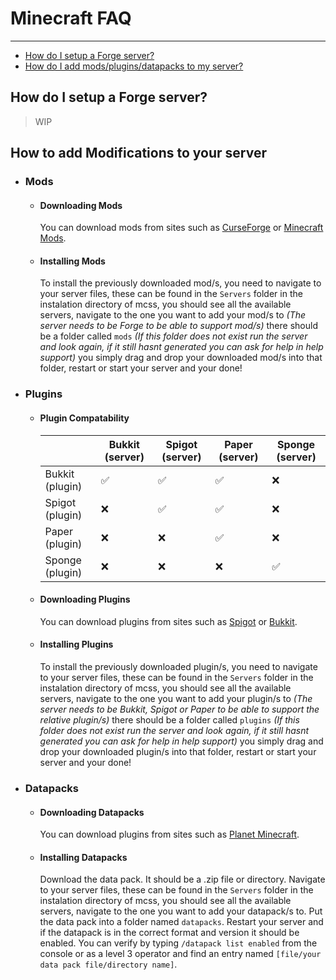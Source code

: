 # Minecraft FAQ

---

*   [How do I setup a Forge server?](#setup-forge)
*   [How do I add mods/plugins/datapacks to my server?](#add-modifications)


<a name="setup-forge"></a>
## How do I setup a Forge server?

> WIP

<a name="add-modifications"></a>
## How to add Modifications to your server

* ### Mods
    * #### Downloading Mods
        You can download mods from sites such as [CurseForge](https://www.curseforge.com/) or [Minecraft Mods](https://www.minecraftmods.com/).
    * #### Installing Mods
        To install the previously downloaded mod/s, you need to navigate to your server files, these can be found in the `Servers` folder in the instalation directory of mcss, you should see all the available servers, navigate to the one you want to add your mod/s to *(The server needs to be Forge to be able to support mod/s)* there should be a folder called `mods` *(If this folder does not exist run the server and look again, if it still hasnt generated you can ask for help in help support)* you simply drag and drop your downloaded mod/s into that folder, restart or start your server and your done!
* ### Plugins
    * #### Plugin Compatability
        |  | Bukkit (server) | Spigot (server) | Paper (server) | Sponge (server) |
        |---|---|---|---|---|
        | Bukkit (plugin) | ✅ | ✅ | ✅ | ❌ |
        | Spigot (plugin) | ❌ | ✅ | ✅ | ❌ |
        | Paper (plugin) | ❌ | ❌ | ✅ | ❌ |
        | Sponge (plugin) | ❌ | ❌ | ❌ | ✅ |
    * #### Downloading Plugins
        You can download plugins from sites such as [Spigot](https://www.spigotmc.org/resources/) or [Bukkit](https://dev.bukkit.org/).
    * #### Installing Plugins
        To install the previously downloaded plugin/s, you need to navigate to your server files, these can be found in the `Servers` folder in the instalation directory of mcss, you should see all the available servers, navigate to the one you want to add your plugin/s to *(The server needs to be Bukkit, Spigot or Paper to be able to support the relative plugin/s)* there should be a folder called `plugins` *(If this folder does not exist run the server and look again, if it still hasnt generated you can ask for help in help support)* you simply drag and drop your downloaded plugin/s into that folder, restart or start your server and your done!
* ### Datapacks
    * #### Downloading Datapacks
        You can download plugins from sites such as [Planet Minecraft](https://www.planetminecraft.com/data-packs/).
    * #### Installing Datapacks
        Download the data pack. It should be a .zip file or directory. Navigate to your server files, these can be found in the `Servers` folder in the instalation directory of mcss, you should see all the available servers, navigate to the one you want to add your datapack/s to. Put the data pack into a folder named `datapacks`. Restart your server and if the datapack is in the correct format and version it should be enabled. You can verify by typing `/datapack list enabled` from the console or as a level 3 operator and find an entry named `[file/your data pack file/directory name]`.

